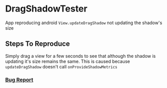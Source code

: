 # DragShadowTester
App reproducing android `View.updateDragShadow` not updating the shadow's size


## Steps To Reproduce
Simply drag a view for a few seconds to see that although the shadow is updating it's size remains the same.
This is caused because `updateDragShadow` doesn't call `onProvideShadowMetrics`

### [Bug Report](https://github.com/ShaMan123/DragShadowTester/tree/master/bug%20report/bugreport-Pixel_XL_API_R-2020-02-26-12-34-50-185b4b7c-fd78-44d6-aa68-22e1c6ca27cd)
